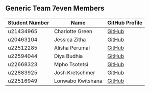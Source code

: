 ## Generic Team 7even Members


| Student Number | Name               | GitHub Profile                              |
|----------------|--------------------|---------------------------------------------|
| u21434965      | Charlotte Green     | [GitHub](https://github.com/charlotte-lauren)  |
| u20463104      | Jessica Zitha       | [GitHub](https://github.com/u20463104)         |
| u22512285      | Alisha Perumal      | [GitHub](https://github.com/alishaperumal)      |
| u22594044      | Diya Budhia         | [GitHub](https://github.com/diyaxbudhia)       |
| u22668323      | Mpho Tsotetsi       | [GitHub](https://github.com/u22668323)         |
| u22883925      | Josh Kretschmer     | [GitHub](https://github.com/JoshKretschmer)    |
| u22516949      | Lonwabo Kwitshana   | [GitHub](https://github.com/7onwabo)           |


